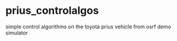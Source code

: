 # prius_controlalgos
simple control algorithms on the toyota prius vehicle from osrf demo simulator 
